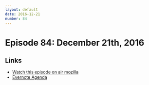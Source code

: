 ```yaml
---
layout: default
date: 2016-12-21
number: 84
---
```


# Episode 84: December 21th, 2016

## Links
* [Watch this episode on air mozilla](https://air.mozilla.org/the-joy-of-coding-episode-84/)
* [Evernote Agenda](https://www.evernote.com/l/AbJuSDsput1DX53PapT8icYcRx1a67JKiXA)
